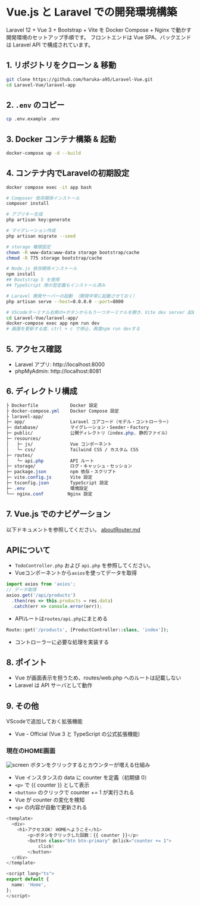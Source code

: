 # Vue.js と Laravel での開発環境構築
Laravel 12 + Vue 3 + Bootstrap + Vite を Docker Compose + Nginx で動かす開発環境のセットアップ手順です。
フロントエンドは Vue SPA、バックエンドは Laravel API で構成されています。

## 1. リポジトリをクローン & 移動
```bash
git clone https://github.com/haruka-a95/Laravel-Vue.git
cd Laravel-Vue/laravel-app
```

## 2. `.env` のコピー
```bash
cp .env.example .env
```

## 3. Docker コンテナ構築 & 起動
```bash
docker-compose up -d --build
```

## 4. コンテナ内でLaravelの初期設定
```bash
docker compose exec -it app bash

# Composer 依存関係インストール
composer install

# アプリキー生成
php artisan key:generate

# マイグレーション作成
php artisan migrate --seed

# storage 権限設定
chown -R www-data:www-data storage bootstrap/cache
chmod -R 775 storage bootstrap/cache

# Node.js 依存関係インストール
npm install
## Bootstrap 5 を使用
## TypeScript 用の型定義もインストール済み

# Laravel 開発サーバーの起動 （開発中常に起動させておく）
php artisan serve --host=0.0.0.0 --port=8000

# VScodeターミナル右側の+ボタンからもう一つターミナルを開き、Vite dev server 起動
cd Laravel-Vue/laravel-app/
docker-compose exec app npm run dev
# 画面を更新する度、ctrl + c で停止、再度npm run devする
```

## 5. アクセス確認
- Laravel アプリ: http://localhost:8000
- phpMyAdmin: http://localhost:8081

## 6. ディレクトリ構成
```css
├ Dockerfile            Docker 設定
├ docker-compose.yml    Docker Compose 設定
├ laravel-app/
├─ app/                 Laravel コアコード（モデル・コントローラー）
├─ database/            マイグレーション・Seeder・Factory
├─ public/              公開ディレクトリ（index.php, 静的ファイル）
├─ resources/           
│   ├─ js/              Vue コンポーネント
│   └─ css/             Tailwind CSS / カスタム CSS
├─ routes/              
│   └─ api.php          API ルート
├─ storage/             ログ・キャッシュ・セッション
├─ package.json         npm 依存・スクリプト
├─ vite.config.js       Vite 設定
├─ tsconfig.json        TypeScript 設定
├─ .env                 環境設定
└── nginx.conf         Nginx 設定
```

## 7. Vue.js でのナビゲーション
以下ドキュメントを参照してください。
[aboutRouter.md](https://github.com/haruka-a95/Laravel-Vue/blob/main/doc/aboutRouter.md)

## APIについて
- `TodoController.php` および `api.php` を参照してください。
- Vueコンポーネントから`axios`を使ってデータを取得

```javascript
import axios from 'axios';
// データ取得
axios.get('/api/products')
  .then(res => this.products = res.data)
  .catch(err => console.error(err));
```
- APIルートは`routes/api.php`にまとめる
```php
Route::get('/products', [ProductController::class, 'index']);
```
- コントローラーに必要な処理を実装する

## 8. ポイント
- Vue が画面表示を担うため、routes/web.php へのルートは記載しない
- Laravel は API サーバとして動作

## 9. その他
VScodeで追加しておく拡張機能
- Vue - Official (Vue 3 と TypeScript の公式拡張機能)

### 現在のHOME画面
![screen](../Laravel-Vue/doc/image.png)
ボタンをクリックするとカウンターが増える仕組み

- Vue インスタンスの data に counter を定義（初期値 0）
- `<p>` で {{ counter }} として表示
- `<button>` のクリックで counter += 1 が実行される
- Vue が counter の変化を検知
- `<p>` の内容が自動で更新される
```ts
<template>
  <div>
    <h1>アクセスOK! HOMEへようこそ</h1>
        <p>ボタンをクリックした回数：{{ counter }}</p>
        <button class="btn btn-primary" @click="counter += 1">
            click!
        </button>
  </div>
</template>

<script lang="ts">
export default {
  name: 'Home',
};
</script>
```

